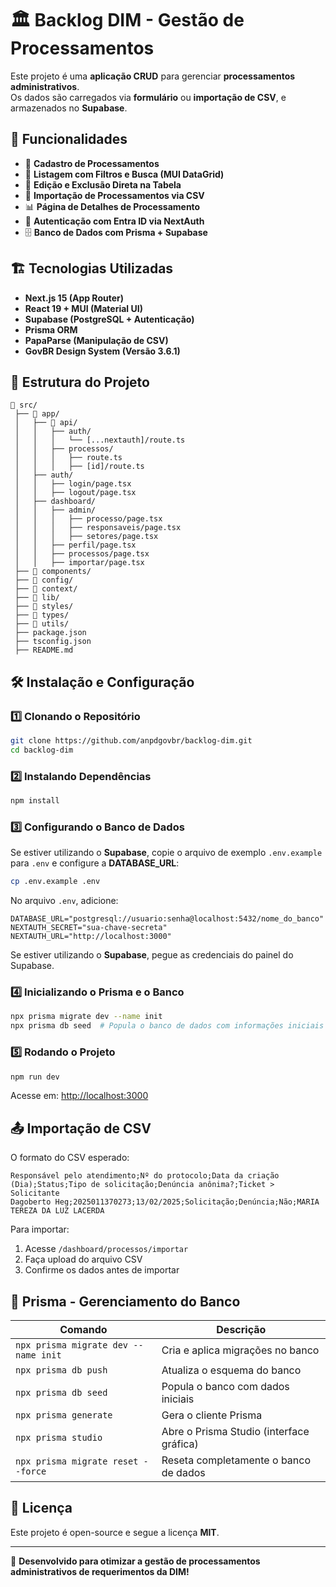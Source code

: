 # 🏛 Backlog DIM - Gestão de Processamentos

Este projeto é uma **aplicação CRUD** para gerenciar **processamentos administrativos**.  
Os dados são carregados via **formulário** ou **importação de CSV**, e armazenados no **Supabase**.

## 🚀 Funcionalidades

- 📌 **Cadastro de Processamentos**
- 📄 **Listagem com Filtros e Busca (MUI DataGrid)**
- 🔄 **Edição e Exclusão Direta na Tabela**
- 📂 **Importação de Processamentos via CSV**
- 📊 **Página de Detalhes de Processamento**
- 🔐 **Autenticação com Entra ID via NextAuth**
- 🗄 **Banco de Dados com Prisma + Supabase**

## 🏗 Tecnologias Utilizadas

- **Next.js 15 (App Router)**
- **React 19 + MUI (Material UI)**
- **Supabase (PostgreSQL + Autenticação)**
- **Prisma ORM**
- **PapaParse (Manipulação de CSV)**
- **GovBR Design System (Versão 3.6.1)**

## 📂 Estrutura do Projeto

```
📂 src/
 ├── 📂 app/
 │   ├── 📂 api/
 │   │   ├── auth/
 │   │   │   └── [...nextauth]/route.ts
 │   │   ├── processos/
 │   │   │   ├── route.ts
 │   │   │   ├── [id]/route.ts
 │   ├── auth/
 │   │   ├── login/page.tsx
 │   │   ├── logout/page.tsx
 │   ├── dashboard/
 │   │   ├── admin/
 │   │   │   ├── processo/page.tsx
 │   │   │   ├── responsaveis/page.tsx
 │   │   │   ├── setores/page.tsx
 │   │   ├── perfil/page.tsx
 │   │   ├── processos/page.tsx
 │   │   ├── importar/page.tsx
 ├── 📂 components/
 ├── 📂 config/
 ├── 📂 context/
 ├── 📂 lib/
 ├── 📂 styles/
 ├── 📂 types/
 ├── 📂 utils/
 ├── package.json
 ├── tsconfig.json
 ├── README.md
```

## 🛠️ Instalação e Configuração

### 1️⃣ Clonando o Repositório

```sh
git clone https://github.com/anpdgovbr/backlog-dim.git
cd backlog-dim
```

### 2️⃣ Instalando Dependências

```sh
npm install
```

### 3️⃣ Configurando o Banco de Dados

Se estiver utilizando o **Supabase**, copie o arquivo de exemplo `.env.example` para `.env` e configure a **DATABASE_URL**:

```sh
cp .env.example .env
```

No arquivo `.env`, adicione:

```env
DATABASE_URL="postgresql://usuario:senha@localhost:5432/nome_do_banco"
NEXTAUTH_SECRET="sua-chave-secreta"
NEXTAUTH_URL="http://localhost:3000"
```

Se estiver utilizando o **Supabase**, pegue as credenciais do painel do Supabase.

### 4️⃣ Inicializando o Prisma e o Banco

```sh
npx prisma migrate dev --name init
npx prisma db seed  # Popula o banco de dados com informações iniciais
```

### 5️⃣ Rodando o Projeto

```sh
npm run dev
```

Acesse em: [http://localhost:3000](http://localhost:3000)

## 📤 Importação de CSV

O formato do CSV esperado:

```
Responsável pelo atendimento;Nº do protocolo;Data da criação (Dia);Status;Tipo de solicitação;Denúncia anônima?;Ticket > Solicitante
Dagoberto Heg;2025011370273;13/02/2025;Solicitação;Denúncia;Não;MARIA TEREZA DA LUZ LACERDA
```

Para importar:

1. Acesse `/dashboard/processos/importar`
2. Faça upload do arquivo CSV
3. Confirme os dados antes de importar

## 🔧 Prisma - Gerenciamento do Banco

| Comando                                  | Descrição                                       |
|-----------------------------------------|-----------------------------------------------|
| `npx prisma migrate dev --name init`   | Cria e aplica migrações no banco             |
| `npx prisma db push`                    | Atualiza o esquema do banco                  |
| `npx prisma db seed`                     | Popula o banco com dados iniciais            |
| `npx prisma generate`                    | Gera o cliente Prisma                        |
| `npx prisma studio`                      | Abre o Prisma Studio (interface gráfica)    |
| `npx prisma migrate reset --force`       | Reseta completamente o banco de dados       |

## 📜 Licença

Este projeto é open-source e segue a licença **MIT**.

---

🚀 **Desenvolvido para otimizar a gestão de processamentos administrativos de requerimentos da DIM!**  
